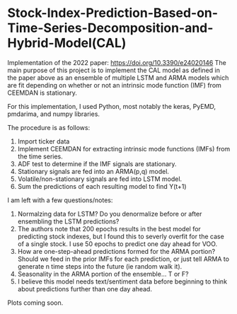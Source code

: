 # Stock-Index-Prediction-Based-on-Time-Series-Decomposition-and-Hybrid-Model(CAL)
Implementation of the 2022 paper: https://doi.org/10.3390/e24020146
The main purpose of this project is to implement the CAL model as defined in the paper above as an ensemble of multiple LSTM and ARMA models which are fit depending on whether or not an intrinsic mode function (IMF) from CEEMDAN is stationary.

For this implementation, I used Python, most notably the keras, PyEMD, pmdarima, and numpy libraries.

The procedure is as follows:
1. Import ticker data
2. Implement CEEMDAN for extracting intrinsic mode functions (IMFs) from the time series.
3. ADF test to determine if the IMF signals are stationary.
4. Stationary signals are fed into an ARMA(p,q) model.
5. Volatile/non-stationary signals are fed into LSTM model.
6. Sum the predictions of each resulting model to find Y(t+1)

I am left with a few questions/notes:

1. Normalzing data for LSTM? Do you denormalize before or after ensembling the LSTM predictions?
2. The authors note that 200 epochs results in the best model for predicting stock indexes, but I found this to severly overfit for the case of a single stock. I use 50 epochs to predict one day ahead for VOO.
3. How are one-step-ahead predictions formed for the ARMA portion? Should we feed in the prior IMFs for each prediction, or just tell ARMA to generate n time steps into the future (ie random walk it).
4. Seasonality in the ARMA portion of the ensemble... T or F?
5. I believe this model needs text/sentiment data before beginning to think about predictions further than one day ahead. 

Plots coming soon.
